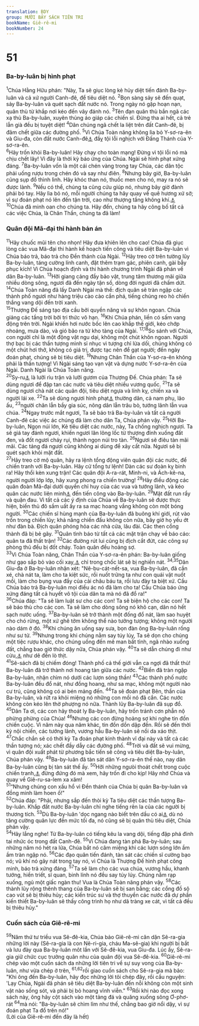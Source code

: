 ```yaml
---
translation: BDY
group: MƯỜI BẢY SÁCH TIÊN TRI
bookName: Giê-rê-mi 
bookNumber: 24
---
```


<div class="title"><h1>51</h1><h3>Ba-by-luân bị hình phạt</h3></div>
<span class="verse gie_51_1"><sup>1</sup>Chúa Hằng Hữu phán: &#34;Này, Ta sẽ giục lòng kẻ hủy diệt tiến đánh Ba-by-luân và cả xứ người Canh-đê, để tiêu diệt nó. </span>
<span class="verse gie_51_2"><sup>2</sup>Bọn sàng sảy sẽ đến quạt, sảy Ba-by-luân và quét sạch đất nước nó. Trong ngày nó gặp hoạn nạn, quân thù từ khắp nơi kéo đến vây đánh nó. </span>
<span class="verse gie_51_3"><sup>3</sup>Tên đạn quân thù bắn ngã các xạ thủ Ba-by-luân, xuyên thủng áo giáp các chiến sĩ. Đừng tha ai hết, cả trẻ lẫn già đều bị tuyệt diệt! </span>
<span class="verse gie_51_4"><sup>4</sup>Dân chúng ngã chết la liệt trên đất Canh-đê, bị đâm chết giữa các đường phố. </span>
<span class="verse gie_51_5"><sup>5</sup>Vì Chúa Toàn năng không lìa bỏ Y-sơ-ra-ên và Giu-đa, còn đất nước Canh-đê<a href="#" data-toggle="tooltip" data-placement="bottom" title="Nt đất của họ ">⚓</a> đầỵ tội lỗi nghịch với Đấng Thánh của Y-sơ-ra-ên.<br/></span>
<span class="verse gie_51_6"><sup>6</sup>Hãy trốn khỏi Ba-by-luân! Hãy chạy cho toàn mạng! Đừng vì tội lỗi nó mà chịu chết lây! Vì đây là thời kỳ báo ứng của Chúa. Ngài sẽ hình phạt xứng đáng. </span>
<span class="verse gie_51_7"><sup>7</sup>Ba-by-luân vốn là một cái chén vàng trong tay Chúa, các dân tộc phải uống rượu trong chén đó và say như điên. </span>
<span class="verse gie_51_8"><sup>8</sup>Nhưng bây giờ, Ba-by-luân cũng sụp đổ thình lình. Hãy khóc than nó, thuốc men cho nó, may ra nó sẽ được lành. </span>
<span class="verse gie_51_9"><sup>9</sup>Nếu có thể, chúng ta cũng cứu giúp nó, nhưng bây giờ đành phải bó tay. Hãy lìa bỏ nó, mỗi người chúng ta hãy quay về quê hương xứ sở; vì sự đoán phạt nó lên đến tận trời, cao như thượng tầng không khí.<a href="#" data-toggle="tooltip" data-placement="bottom" title="Nt các bầu trời">⚓</a> </span>
<span class="verse gie_51_10"><sup>10</sup>Chúa đã minh oan cho chúng ta. Hãy đến, chúng ta hãy công bố tất cả các việc Chúa, là Chân Thần, chúng ta đã làm!</span>
<div class="title"><h3>Quân đội Mã-đại thi hành bản án</h3></div>
<span class="verse gie_51_11"><sup>11</sup>Hãy chuốc mũi tên cho nhọn! Hãy đưa khiên lên cho cao! Chúa đã giục lòng các vua Mã-đại thi hành kế hoạch tiến công và tiêu diệt Ba-by-luân vì Chúa báo trả, báo trả cho Đền thánh của Ngài. </span>
<span class="verse gie_51_12"><sup>12</sup>Hãy treo cờ trên tường lũy Ba-by-luân, táng cường lính canh, đặt thêm trạm gác, phiên canh, gài bẫy phục kích! Vì Chúa hoạch định và thi hành chương trình Ngài đã phán về dân Ba-by-luân. </span>
<span class="verse gie_51_13"><sup>13</sup>Hỡi giang cảng đầy bảo vật, trung tâm thương mãi giữa nhiều dòng sông, ngươi đã đến ngày tận số, dòng đời ngươi đã chấm dứt. </span>
<span class="verse gie_51_14"><sup>14</sup>Chúa Toàn năng đã lấy Danh Ngài mà thề: địch quân sẽ tràn ngập các thành phố ngươi như hàng triệu cào cào cắn phá, tiếng chúng reo hò chiến thắng vang dội đến trời xanh.<br/></span>
<span class="verse gie_51_15"><sup>15</sup>Thượng Đế sáng tạo địa cầu bởi quyền năng và sự khôn ngoan. Chúa giảng các tầng trời bởi tri thức vô hạn. </span>
<span class="verse gie_51_16"><sup>16</sup>Khi Chúa phán, liền có sấm vang động trên trời. Ngài khiến hơi nước bốc lên cao khắp thế giới, kéo chớp nhoáng, mưa dào, và gió bão ra từ kho tàng của Ngài. </span>
<span class="verse gie_51_17 gie_51_18"><sup>17,18</sup>So sánh với Chúa, con người chỉ là một động vật ngu dại, không một chút khôn ngoan. Người thợ bạc bị các thần tượng mình sỉ nhục vì tượng chỉ lừa dối, chúng không có một chút hơi thở, không có giá trị, được tạc nên để gạt người; đến ngày đoán phạt, chúng sẽ bị tiêu diệt. </span>
<span class="verse gie_51_19"><sup>19</sup>Nhưng Chân Thần của Y-sơ-ra-ên không phải là thần tượng! Vì Ngài sáng tạo vạn vật và dựng nước Y-sơ-ra-ên của Ngài. Danh Ngài là Chúa Toàn năng.<br/></span>
<span class="verse gie_51_20"><sup>20</sup>Sy-ru<a href="#" data-toggle="tooltip" data-placement="bottom" title="Nt ngươi">⚓</a> là lưỡi rìu trận và lưỡi gươm của Thượng Đế. Chúa phán: Ta sẽ dùng ngươi để đập tan các nước và tiêu diệt nhiều vương quốc. </span>
<span class="verse gie_51_21"><sup>21</sup>Ta sẽ dùng ngươi chà nát các quân đội, tiêu diệt ngựa và lính kỵ, chiến xa và người lái xe. </span>
<span class="verse gie_51_22"><sup>22</sup>Ta sẽ dùng ngươi hình phạt<a href="#" data-toggle="tooltip" data-placement="bottom" title="Ctd bẻ nát">⚓</a> thường dân, cả nam phụ, lão ấu, </span>
<span class="verse gie_51_23"><sup>23</sup>người chăn lẫn bầy gia súc, nông dân lẫn trâu bò, tướng lãnh lẫn vua chúa. </span>
<span class="verse gie_51_24"><sup>24</sup>Ngay trước mắt ngươi, Ta sẽ báo trả Ba-by-luân và tất cả người Canh-đê các việc ác chúng đã làm cho dân Ta, Chúa phán vậy. </span>
<span class="verse gie_51_25"><sup>25</sup>Hỡi Ba-by-luân, Ngọn núi lớn, Kẻ tiêu diệt các nước, này, Ta chống nghịch ngươi. Ta sẽ giá tay đánh ngươi, khiến ngươi lăn lông lốc từ thượng đỉnh xuống đất đen, và đốt ngươi cháy rụi, thành ngọn núi tro tàn. </span>
<span class="verse gie_51_26"><sup>26</sup>Ngươi sẽ điêu tàn mãi mãi. Các tảng đá ngươi cũng không ai dùng để xây cất nữa. Ngươi sẽ bị quét sạch khỏi mặt đất.<br/></span>
<span class="verse gie_51_27"><sup>27</sup>Hãy treo cờ mộ quân, hãy ra lệnh tổng động viên quân đội các nước, để chiến tranh với Ba-by-luân. Hãy cử tổng tư lệnh! Dàn các sư đoàn kỵ binh ra! Hãy thổi kèn xung trận! Các quân đội A-ra-rát, Minh-ni, và Ách-kê-na, người người lớp lớp, hãy xung phong ra chiến trường! </span>
<span class="verse gie_51_28"><sup>28</sup>Hãy điều động các quân đoàn Mã-đại dưới quyền chỉ huy của các vua và tướng lãnh, và kéo quân các nước liên minh<a href="#" data-toggle="tooltip" data-placement="bottom" title="Nt tất cả lãnh thổ trong vương quốc">⚓</a> đến tiến công vào Ba-by-luân. </span>
<span class="verse gie_51_29"><sup>29</sup>Mặt đất run rẩy và quặn đau. Vì tất cả các ý định của Chúa về Ba-by-luân sẽ được thực hiện, biến thủ đô sầm uất ấy ra sa mạc hoang vắng không còn một bóng người. </span>
<span class="verse gie_51_30"><sup>30</sup>Các chiến sĩ hùng mạnh của Ba-by-luân đã buông khí giới, rút vào trốn trong chiến lũy; khả năng chiến đấu không còn nữa, bây giờ họ yếu ớt như đàn bà. Địch quân phóng hỏa các nhà cửa, lâu đài. Các then cổng thành đã bị bẻ gãy. </span>
<span class="verse gie_51_31"><sup>31</sup>Quân tình báo từ tất cả các mặt trận chạy về báo cáo: quân ta đã thất trận! </span>
<span class="verse gie_51_32"><sup>32</sup>Các đường rút lui cũng bị địch cắt đứt, các công sự phòng thủ đều bị đốt cháy. Toàn quân đều hoảng sợ.<br/></span>
<span class="verse gie_51_33"><sup>33</sup>Vì Chúa Toàn năng, Chân Thần của Y-sơ-ra-ên phán: Ba-by-luân giống như gạo sắp bỏ vào cối xay,<a href="#" data-toggle="tooltip" data-placement="bottom" title="Nt lúa mì trên sân đạp lúa">⚓</a> chỉ trong chốc lát sẽ bị nghiền nát. </span>
<span class="verse gie_51_34 gie_51_35"><sup>34,35</sup>Dân Giu-đa ở Ba-by-luân nhận xét: &#34;Nê-bu-cát-nết-sa, vua Ba-by-luân, đã cắn xé, chà nát ta, làm cho ta kiệt sức, rồi nuốt trửng ta như con quái vật nuốt mồi, làm cho bụng vua đầy của cải châu báu ta, rồi lưu đày ta biệt xứ. Cầu Chúa báo trả Ba-by-luân mọi điều ác nó đã làm cho ta! Cầu Chúa báo ứng xứng đáng tất cả huyết vô tội của dân ta mà nó đã đổ ra!&#34;<br/></span>
<span class="verse gie_51_36"><sup>36</sup>Chúa đáp: &#34;Ta sẽ làm luật sư cho các con! Ta sẽ biện hộ cho các con! Ta sẽ báo thù cho các con. Ta sẽ làm cho dòng sông nó khô cạn, dân nó hết sạch nước uống. </span>
<span class="verse gie_51_37"><sup>37</sup>Ba-by-luân sẽ trở thành một đống đổ nát, làm sao huyệt cho chó rừng, một xứ ghê tởm không thể nào tưởng tượng; không một người nào dám ở đó. </span>
<span class="verse gie_51_38"><sup>38</sup>Khi chúng ăn uống say sưa, bọn đàn ông Ba-by-luân rống như sư tử. </span>
<span class="verse gie_51_39"><sup>39</sup>Nhưng trong khi chúng nằm say túy lúy, Ta sẽ dọn cho chúng một tiệc rượu khác, cho chúng uống đến mê man bất tỉnh, ngã nhào xuống đất, chẳng bao giờ thức dậy nữa, Chúa phán vậy. </span>
<span class="verse gie_51_40"><sup>40</sup>Ta sẽ dẫn chúng đi như cừu,<a href="#" data-toggle="tooltip" data-placement="bottom" title="Nt cừu con, cừu đực">⚓</a> như dê đến lò thịt.<br/></span>
<span class="verse gie_51_41"><sup>41</sup>Sê-sách đã bị chiếm đóng! Thành phố cả thế giới vẫn ca ngợi đã thất thủ! Ba-by-luân đã trở thành nơi hoang tàn giữa các nước. </span>
<span class="verse gie_51_42"><sup>42</sup>Biển đã tràn ngập Ba-by-luân, nhận chìm nó dưới các lượn sóng thần! </span>
<span class="verse gie_51_43"><sup>43</sup>Các thành phố nước Ba-by-luân đều đổ nát, như đồng hoang, như sa mạc, không một người nào cư trú, cũng không có ai bén mảng đến. </span>
<span class="verse gie_51_44"><sup>44</sup>Ta sẽ đoán phạt Bên, thần của Ba-by-luân, và rứt ra khỏi miệng nó những con mồi nó đã cắn. Các nước không còn kéo lên thờ phượng nó nữa. Thành lũy Ba-by-luân đã sụp đổ.<br/></span>
<span class="verse gie_51_45"><sup>45</sup>Dân Ta ơi, các con hãy thoát ly Ba-by-luân, hãy trốn tránh cơn phẫn nộ phừng phừng của Chúa! </span>
<span class="verse gie_51_46"><sup>46</sup>Nhưng các con đừng hoảng sợ khi nghe tin đồn chiến cuộc. Vì năm này qua năm khác, tin đồn dồn dập đến. Rồi sẽ đến thời kỳ nội chiến, các tướng lãnh, vương hầu Ba-by-luân sẽ nồi da xáo thịt. </span>
<span class="verse gie_51_47"><sup>47</sup>Chắc chắn sẽ có thời kỳ Ta đoán phạt kinh thành vĩ đại này và tất cả các thần tượng nó; xác chết đầy dẫy các đường phố. </span>
<span class="verse gie_51_48"><sup>48</sup>Trời và đất sẽ vui mừng, vì quân đội xuất phát từ phương bắc tiến sẽ công và tiêu diệt Ba-by-luân, Chúa phán vậy. </span>
<span class="verse gie_51_49"><sup>49</sup>Ba-by-luân đã tàn sát dân Y-sơ-ra-ên thế nào, nay dân Ba-by-luân cũng bị tàn sát thế ấy. </span>
<span class="verse gie_51_50"><sup>50</sup>Hỡi những ngưòi thoát chết trong cuộc chiến tranh,<a href="#" data-toggle="tooltip" data-placement="bottom" title="Nt cây gươm">⚓</a> đừng đứng đó mà xem, hãy trốn đi cho kịp! Hãy nhớ Chúa và quay về Giê-ru-sa-lem xa xăm!<br/></span>
<span class="verse gie_51_51"><sup>51</sup>“Nhưng chúng con xấu hổ vì Đền thánh của Chúa bị quân Ba-by-luân và đồng minh làm hoen ố!&#34;<br/></span>
<span class="verse gie_51_52"><sup>52</sup>Chúa đáp: &#34;Phải, nhưng sắp đến thòi kỳ Ta tiêu diệt các thần tượng Ba-by-luân. Khắp đất nước Ba-by-luân chỉ nghe tiếng rên la của các người bị thương tích. </span>
<span class="verse gie_51_53"><sup>53</sup>Dù Ba-by-luân &#39;dọc ngang nào biết trên dầu có ai<a href="#" data-toggle="tooltip" data-placement="bottom" title="Nt lên đến tận trời">⚓</a> dù nó tăng cường quân lực đến mức tối đa, nó cũng sẽ bị quân thù tiêu diệt, Chúa phán vậy.<br/></span>
<span class="verse gie_51_54"><sup>54</sup>Hãy lắng nghe! Từ Ba-by-luân có tiếng kêu la vang dội, tiếng đập phá đinh tai nhức óc trong đất Canh-đê. </span>
<span class="verse gie_51_55"><sup>55</sup>Vì Chúa đang tàn phá Ba-by-luân; sau những năm nó hét ra lửa, Chúa bắt nó câm miệng khi các lượn sóng lớn ầm ầm tràn ngập nó. </span>
<span class="verse gie_51_56"><sup>56</sup>Các đạo quân tiến đánh, tàn sát các chiến sĩ cường bạo nó; vũ khí nó gãy nát trong tay nó, vì Chúa là Thượng Đế hình phạt công minh, báo trả xứng đáng. </span>
<span class="verse gie_51_57"><sup>57</sup>Ta sẽ làm cho các vua chúa, vương hầu, khanh tướng, hiền triết, sĩ quan, binh lính nó đều say túy lúy. Chúng nằm rạp xuống, ngủ một giấc ngàn thu! Vua là Chúa Toàn năng phán vậy. </span>
<span class="verse gie_51_58"><sup>58</sup>Các thành lũy rộng thênh thang của Ba-by-luân sẽ bị san bằng; các cổng đồ sộ cao vút sẽ bị thiêu hủy; các kiến trúc sư và thợ thuyền các nước đã dự phần kiến thiết Ba-by-luân sẽ thấy công trình họ như dã tràng xe cát, vì tất cả đều bị thiêu hủy.&#34;</span>
<div class="title"><h3>Cuốn sách của Giê-rê-mi</h3></div>
<span class="verse gie_51_59"><sup>59</sup>Năm thứ tư triều vua Sê-đê-kia, Chúa bảo Giê-rê-mi căn dặn Sê-ra-gia những lời này (Sê-ra-gia là con Nê-ri-gia, cháu Ma-sê-gia) khi người bị bắt và lưu đày qua Ba-by-luân môt lần với Sê-đê-kia, vua Giu-đa. Lúc ấy, Sê-ra-gia giữ chức cục trưởng quân nhu của quân đội vua Sê-đê-kia. </span>
<span class="verse gie_51_60"><sup>60</sup>Giê-rê-mi chép vào một cuốn sách da những lời tiên tri về sự suy vong của Ba-by-luân, như vừa chép ở trên, </span>
<span class="verse gie_51_61 gie_51_62"><sup>61,62</sup>rồi giao cuốn sách cho Sê-ra-gia mà bảo: &#34;Khi ông đến Ba-by-luân, hãy đọc những lời tôi chép đây, rồi cầu nguyện: &#39;Lạy Chúa, Ngài đã phán sẽ tiêu diệt Ba-by-luân đến nỗi không còn một sinh vật nào sống sót, và phải bị bỏ hoang vĩnh viễn.&#34; </span>
<span class="verse gie_51_63"><sup>63</sup>Rồi khi nào đọc xong sách này, ông hãy cột sách vào một tảng đá và quăng xuống sông Ơ-phơ-rát </span>
<span class="verse gie_51_64"><sup>64</sup>mà nói: &#34;Ba-by-luân sẽ chìm lỉm như thế, chẳng bao giờ nổi dậy, vì sự đoán phạt Ta đổ trên nó!&#34;<br/>(Lời của Giê-rê-mi đến đây là hết)</span>
